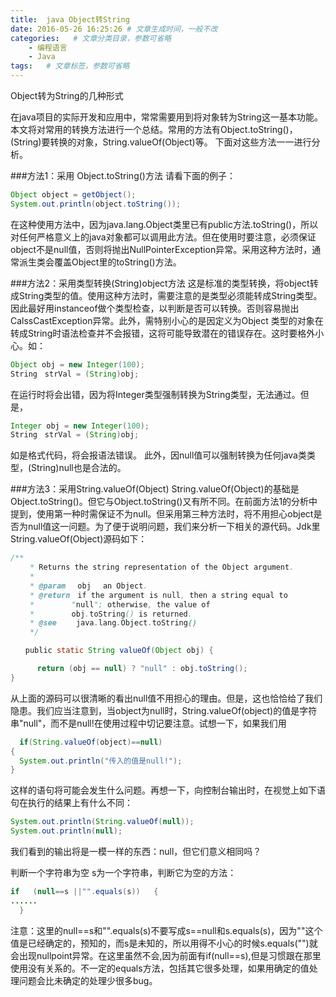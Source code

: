 ```yaml
---
title:  java Object转String
date: 2016-05-26 16:25:26 # 文章生成时间，一般不改
categories:   # 文章分类目录，参数可省略
    - 编程语言
    - Java
tags:   # 文章标签，参数可省略
---
```

Object转为String的几种形式

 在java项目的实际开发和应用中，常常需要用到将对象转为String这一基本功能。本文将对常用的转换方法进行一个总结。常用的方法有Object.toString()，(String)要转换的对象，String.valueOf(Object)等。
 下面对这些方法一一进行分析。
<!--more-->
###方法1：采用 Object.toString()方法
请看下面的例子：
```java
Object object = getObject();
System.out.println(object.toString());
```
在这种使用方法中，因为java.lang.Object类里已有public方法.toString()，所以对任何严格意义上的java对象都可以调用此方法。但在使用时要注意，必须保证object不是null值，否则将抛出NullPointerException异常。采用这种方法时，通常派生类会覆盖Object里的toString()方法。

###方法2：采用类型转换(String)object方法
这是标准的类型转换，将object转成String类型的值。使用这种方法时，需要注意的是类型必须能转成String类型。因此最好用instanceof做个类型检查，以判断是否可以转换。否则容易抛出CalssCastException异常。此外，需特别小心的是因定义为Object 类型的对象在转成String时语法检查并不会报错，这将可能导致潜在的错误存在。这时要格外小心。如：
```java
Object obj = new Integer(100);
String　strVal = (String)obj;
```
在运行时将会出错，因为将Integer类型强制转换为String类型，无法通过。但是，
```java
Integer obj = new Integer(100);
String　strVal = (String)obj;
```
如是格式代码，将会报语法错误。
此外，因null值可以强制转换为任何java类类型，(String)null也是合法的。

###方法3：采用String.valueOf(Object)
String.valueOf(Object)的基础是Object.toString()。但它与Object.toString()又有所不同。在前面方法1的分析中提到，使用第一种时需保证不为null。但采用第三种方法时，将不用担心object是否为null值这一问题。为了便于说明问题，我们来分析一下相关的源代码。Jdk里String.valueOf(Object)源码如下：
```java
/**
　　 * Returns the string representation of the Object argument.
　　 *
　　 * @param　 obj　 an Object.
　　 * @return　if the argument is null, then a string equal to
　　 *　　　　　"null"; otherwise, the value of
　　 *　　　　　obj.toString() is returned.
　　 * @see　　 java.lang.Object.toString()
　　 */

　　public static String valueOf(Object obj) {

　　　 return (obj == null) ? "null" : obj.toString();
}
```
从上面的源码可以很清晰的看出null值不用担心的理由。但是，这也恰恰给了我们隐患。我们应当注意到，当object为null时，String.valueOf(object)的值是字符串"null"，而不是null!在使用过程中切记要注意。试想一下，如果我们用
```java 
  if(String.valueOf(object)==null)
{
  System.out.println("传入的值是null!");
}
```
这样的语句将可能会发生什么问题。再想一下，向控制台输出时，在视觉上如下语句在执行的结果上有什么不同：
```java
System.out.println(String.valueOf(null));
System.out.println(null);
```
我们看到的输出将是一模一样的东西：null，但它们意义相同吗？

判断一个字符串为空
 s为一个字符串，判断它为空的方法：
```java
if   (null==s ||"".equals(s))   {  
......
  }   
```
注意：这里的null==s和"".equals(s)不要写成s==null和s.equals(s)，因为""这个值是已经确定的，预知的，而s是未知的，所以用得不小心的时候s.equals("")就会出现nullpoint异常。在这里虽然不会,因为前面有if(null==s),但是习惯跟在那里使用没有关系的。不一定的equals方法，包括其它很多处理，如果用确定的值处理问题会比未确定的处理少很多bug。